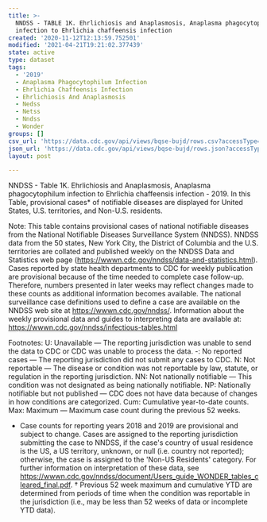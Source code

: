 ```yaml
---
title: >-
  NNDSS - TABLE 1K. Ehrlichiosis and Anaplasmosis, Anaplasma phagocytophilum
  infection to Ehrlichia chaffeensis infection
created: '2020-11-12T12:13:59.752501'
modified: '2021-04-21T19:21:02.377439'
state: active
type: dataset
tags:
  - '2019'
  - Anaplasma Phagocytophilum Infection
  - Ehrlichia Chaffeensis Infection
  - Ehrlichiosis And Anaplasmosis
  - Nedss
  - Netss
  - Nndss
  - Wonder
groups: []
csv_url: 'https://data.cdc.gov/api/views/bqse-bujd/rows.csv?accessType=DOWNLOAD'
json_url: 'https://data.cdc.gov/api/views/bqse-bujd/rows.json?accessType=DOWNLOAD'
layout: post

---
```

NNDSS - Table 1K. Ehrlichiosis and Anaplasmosis, Anaplasma phagocytophilum infection to Ehrlichia chaffeensis infection - 2019. In this Table, provisional cases* of notifiable diseases are displayed for United States, U.S. territories, and Non-U.S. residents. 

Note: 
This table contains provisional cases of national notifiable diseases from the National Notifiable Diseases Surveillance System (NNDSS). NNDSS data from the 50 states, New York City, the District of Columbia and the U.S. territories are collated and published weekly on the NNDSS Data and Statistics web page (https://wwwn.cdc.gov/nndss/data-and-statistics.html). Cases reported by state health departments to CDC for weekly publication are provisional because of the time needed to complete case follow-up. Therefore, numbers presented in later weeks may reflect changes made to these counts as additional information becomes available. The national surveillance case definitions used to define a case are available on the NNDSS web site at https://wwwn.cdc.gov/nndss/. Information about the weekly provisional data and guides to interpreting data are available at: https://wwwn.cdc.gov/nndss/infectious-tables.html 

Footnotes: 
U: Unavailable — The reporting jurisdiction was unable to send the data to CDC or CDC was unable to process the data.
-: No reported cases — The reporting jurisdiction did not submit any cases to CDC.
N: Not reportable — The disease or condition was not reportable by law, statute, or regulation in the reporting jurisdiction.
NN: Not nationally notifiable — This condition was not designated as being nationally notifiable.
NP: Nationally notifiable but not published — CDC does not have data because of changes in how conditions are categorized.
Cum: Cumulative year-to-date counts.
Max: Maximum — Maximum case count during the previous 52 weeks.
* Case counts for reporting years 2018 and 2019 are provisional and subject to change. Cases are assigned to the reporting jurisdiction submitting the case to NNDSS, if the case's country of usual residence is the US, a US territory, unknown, or null (i.e. country not reported); otherwise, the case is assigned to the 'Non-US Residents' category. For further information on interpretation of these data, see https://wwwn.cdc.gov/nndss/document/Users_guide_WONDER_tables_cleared_final.pdf. 
† Previous 52 week maximum and cumulative YTD are determined from periods of time when the condition was reportable in the jurisdiction (i.e., may be less than 52 weeks of data or incomplete YTD data).
